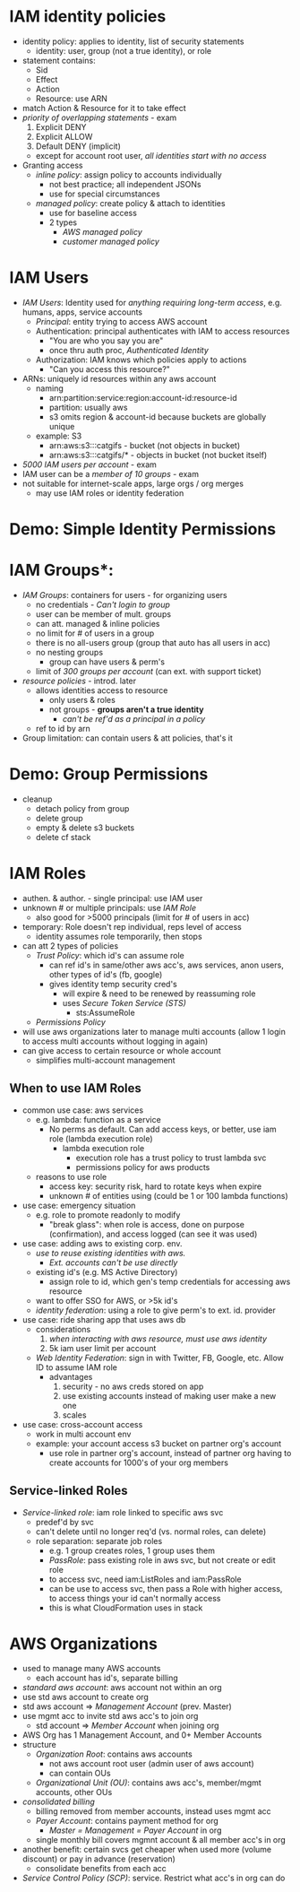 # IAM identity policies
- identity policy: applies to identity, list of security statements
  - identity: user, group (not a true identity), or role
- statement contains:
  - Sid
  - Effect
  - Action
  - Resource: use ARN
- match Action & Resource for it to take effect
- *priority of overlapping statements* - exam
  1. Explicit DENY
  2. Explicit ALLOW
  3. Default DENY (implicit)
    - except for account root user, *all identities start with no access*
- Granting access
  - *inline policy*: assign policy to accounts individually
    - not best practice; all independent JSONs
    - use for special circumstances
  - *managed policy*: create policy & attach to identities
    - use for baseline access
    - 2 types
      - *AWS managed policy*
      - *customer managed policy*

# IAM Users
- *IAM Users*: Identity used for *anything requiring long-term access*, e.g. humans, apps, service accounts
  - *Principal*: entity trying to access AWS account
  - Authentication: principal authenticates with IAM to access resources
    - "You are who you say you are"
    - once thru auth proc, *Authenticated Identity*
  - Authorization: IAM knows which policies apply to actions
    - "Can you access this resource?"
- ARNs: uniquely id resources within any aws account
  - naming
    - arn:partition:service:region:account-id:resource-id
    - partition: usually aws
    - s3 omits region & account-id because buckets are globally unique
  - example: S3
    - arn:aws:s3:::catgifs - bucket (not objects in bucket)
    - arn:aws:s3:::catgifs/* - objects in bucket (not bucket itself)
- *5000 IAM users per account* - exam
- IAM user can be a *member of 10 groups* - exam
- not suitable for internet-scale apps, large orgs / org merges
  - may use IAM roles or identity federation

# Demo: Simple Identity Permissions

# IAM Groups*: 
- *IAM Groups*: containers for users - for organizing users
  - no credentials - *Can't login to group*
  - user can be member of mult. groups
  - can att. managed & inline policies
  - no limit for # of users in a group
  - there is no all-users group (group that auto has all users in acc)
  - no nesting groups
    - group can have users & perm's
  - limit of *300 groups per account* (can ext. with support ticket)
- *resource policies* - introd. later
  - allows identities access to resource
    - only users & roles
    - not groups - **groups aren't a true identity**
      - *can't be ref'd as a principal in a policy*
  - ref to id by arn
- Group limitation: can contain users & att policies, that's it

# Demo: Group Permissions
- cleanup
  - detach policy from group
  - delete group
  - empty & delete s3 buckets
  - delete cf stack

# IAM Roles
- authen. & author. - single principal: use IAM user
- unknown # or multiple principals: use *IAM Role*
  - also good for >5000 principals (limit for # of users in acc)
- temporary: Role doesn't rep individual, reps level of access
  - identity assumes role temporarily, then stops
- can att 2 types of policies
  - *Trust Policy*: which id's can assume role
    - can ref id's in same/other aws acc's, aws services, anon users, other types of id's (fb, google)
    - gives identity temp security cred's
      - will expire & need to be renewed by reassuming role
      - uses *Secure Token Service (STS)*
        - sts:AssumeRole
  - *Permissions Policy*
- will use aws organizations later to manage multi accounts (allow 1 login to access multi accounts without logging in again)
- can give access to certain resource or whole account
  - simplifies multi-account management

## When to use IAM Roles
- common use case: aws services
  - e.g. lambda: function as a service
    - No perms as default. Can add access keys, or better, use iam role (lambda execution role)
      - lambda execution role
        - execution role has a trust policy to trust lambda svc
        - permissions policy for aws products
  - reasons to use role
    - access key: security risk, hard to rotate keys when expire
    - unknown # of entities using (could be 1 or 100 lambda functions)
- use case: emergency situation
  - e.g. role to promote readonly to modify
    - "break glass": when role is access, done on purpose (confirmation), and access logged (can see it was used)
- use case: adding aws to existing corp. env.
  - *use to reuse existing identities with aws.*
    - *Ext. accounts can't be use directly*
  - existing id's (e.g. MS Active Directory)
    - assign role to id, which gen's temp credentials for accessing aws resource
  - want to offer SSO for AWS, or >5k id's
  - *identity federation*: using a role to give perm's to ext. id. provider
- use case: ride sharing app that uses aws db
  - considerations
    1. *when interacting with aws resource, must use aws identity*
    2. 5k iam user limit per account
  - *Web Identity Federation*: sign in with Twitter, FB, Google, etc. Allow ID to assume IAM role
    - advantages
      1. security - no aws creds stored on app
      2. use existing accounts instead of making user make a new one
      3. scales
- use case: cross-account access
  - work in multi account env
  - example: your account access s3 bucket on partner org's account
    - use role in partner org's account, instead of partner org having to create accounts for 1000's of your org members

## Service-linked Roles
- *Service-linked role*: iam role linked to specific aws svc
  - predef'd by svc
  - can't delete until no longer req'd (vs. normal roles, can delete)
  - role separation: separate job roles
    - e.g. 1 group creates roles, 1 group uses them
    - *PassRole*: pass existing role in aws svc, but not create or edit role
    - to access svc, need iam:ListRoles and iam:PassRole
    - can be use to access svc, then pass a Role with higher access, to access things your id can't normally access
    - this is what CloudFormation uses in stack

# AWS Organizations
- used to manage many AWS accounts
  - each account has id's, separate billing
- *standard aws account*: aws account not within an org
- use std aws account to create org
- std aws account => *Management Account* (prev. Master)
- use mgmt acc to invite std aws acc's to join org
  - std account => *Member Account* when joining org
- AWS Org has 1 Management Account, and 0+ Member Accounts
- structure
  - *Organization Root*: contains aws accounts
    - not aws account root user (admin user of aws account)
    - can contain OUs
  - *Organizational Unit (OU)*: contains aws acc's, member/mgmt accounts, other OUs
- *consolidated billing*
  - billing removed from member accounts, instead uses mgmt acc
  - *Payer Account*: contains payment method for org
    - *Master = Management = Payer Account* in org
  - single monthly bill covers mgmnt account & all member acc's in org
- another benefit: certain svcs get cheaper when used more (volume discount) or pay in advance (reservation)
  - consolidate benefits from each acc
- *Service Control Policy (SCP)*: service. Restrict what acc's in org can do
